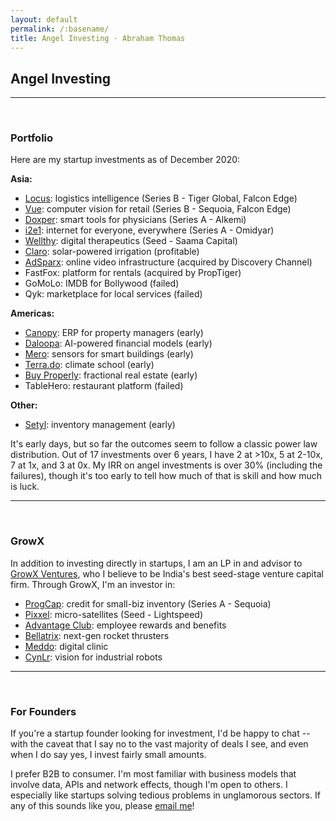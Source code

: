 ```yaml
---
layout: default
permalink: /:basename/
title: Angel Investing · Abraham Thomas
---
```

## Angel Investing

----

<br/>

### Portfolio

Here are my startup investments as of December 2020:

**Asia:**
- [Locus](https://locus.sh/): logistics intelligence (Series B - Tiger Global, Falcon Edge)
- [Vue](https://vue.ai/): computer vision for retail (Series B - Sequoia, Falcon Edge)
- [Doxper](http://doxper.com/): smart tools for physicians (Series A - Alkemi)
- [i2e1](https://i2e1.com/): internet for everyone, everywhere (Series A - Omidyar)  
- [Wellthy](https://wellthytherapeutics.com/): digital therapeutics (Seed - Saama Capital)  
- [Claro](https://www.claroenergy.in/): solar-powered irrigation (profitable)
- [AdSparx](https://www.adsparx.com/): online video infrastructure (acquired by Discovery Channel)  
- FastFox: platform for rentals (acquired by PropTiger)  
- GoMoLo: IMDB for Bollywood (failed)  
- Qyk: marketplace for local services (failed)  


**Americas:**
- [Canopy](https://www.canopyanalytics.com/): ERP for property managers (early)  
- [Daloopa](https://www.daloopa.com/): AI-powered financial models (early)  
- [Mero](https://mero.co/): sensors for smart buildings (early)  
- [Terra.do](https://terra.do): climate school (early)  
- [Buy Properly](https://buyproperly.ca/): fractional real estate (early)  
- TableHero: restaurant platform (failed)  

**Other:**
- [Setyl](https://www.setyl.com/): inventory management (early)



It's early days, but so far the outcomes seem to follow a classic power law distribution.  Out of 17 investments over 6 years, I have 2 at >10x, 5 at 2-10x, 7 at 1x, and 3 at 0x.  My IRR on angel investments is over 30% (including the failures), though it's too early to tell how much of that is skill and how much is luck.

----

<br/>

### GrowX

In addition to investing directly in startups, I am an LP in and advisor to [GrowX Ventures](http://www.growxventures.com/), who I believe to be India's best seed-stage venture capital firm.  Through GrowX, I'm an investor in:

- [ProgCap](https://progcap.com/): credit for small-biz inventory (Series A - Sequoia)
- [Pixxel](https://pixxel.space/): micro-satellites (Seed - Lightspeed)
- [Advantage Club](https://www.workadvantage.in/): employee rewards and benefits
- [Bellatrix](https://www.bellatrixaerospace.com/): next-gen rocket thrusters
- [Meddo](https://www.meddo.in/): digital clinic
- [CynLr](https://cynlr.com/): vision for industrial robots

----

<br/>

### For Founders

If you're a startup founder looking for investment, I'd be happy to chat -- with the caveat that I say no to the vast majority of deals I see, and even when I do say yes, I invest fairly small amounts.

I prefer B2B to consumer.  I'm most familiar with business models that involve data, APIs and network effects, though I'm open to others.  I especially like startups solving tedious problems in unglamorous sectors.  If any of this sounds like you, please [email me](mailto:at@abrahamthomas.info)!


<br/>
<br/>